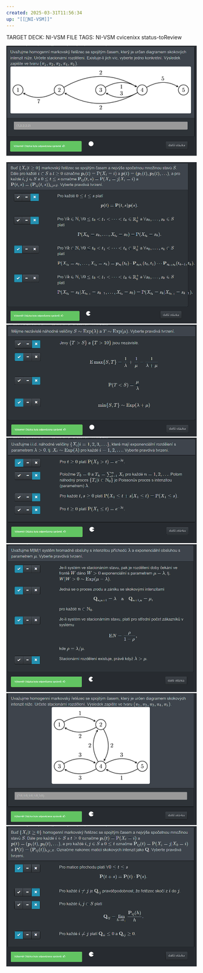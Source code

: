 ```yaml
---
created: 2025-03-31T11:56:34
up: "[[📖NI-VSM]]"
---
```


TARGET DECK: NI-VSM
FILE TAGS: NI-VSM cvicenixx status-toReview

![](../../../Assets/Pasted%20image%2020250331115640.png)

![](../../../Assets/Pasted%20image%2020250331120836.png)
![](../../../Assets/Pasted%20image%2020250331122117.png)![](../../../Assets/Pasted%20image%2020250331123518.png)
![](../../../Assets/Pasted%20image%2020250331124304.png)
![](../../../Assets/Pasted%20image%2020250331130005.png)![](../../../Assets/Pasted%20image%2020250331131407.png)